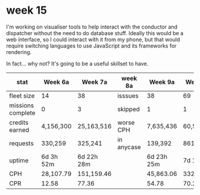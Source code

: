 
# week 15  

I'm working on visualiser tools to help interact with the conductor and dispatcher without the need to do database stuff.
Ideally this would be a web interface, so I could interact with it from my phone, but that would require switching languages to use JavaScript and its frameworks for rendering.

In fact... why not? It's going to be a useful skillset to have.





| stat             | Week 6a    | Week 7a    | week 8a   | Week 9a    |  Week 11a  | Week 12a    | Week 13a    |
| ---              | ---       | ---         | ---       | ---        | ---        | ---         | ---         |    
| fleet size       | 14        |38           | isssues   | 38         | 69         | 69          | 56          |
| missions complete| 0         |3            | skipped   | 1          | 1          | 1           | 0           |
| credits earned   | 4,156,300 |25,163,516   | worse CPH | 7,635,436  | 60,550,875 | 59,525,664  | 102,499,052 |
| requests         | 330,259   |325,241      | in anycase| 139,392    | 861,510    | 663,538     | 441,801     |
| uptime           | 6d 3h 52m |6d 22h 28m   |           | 6d 23h 25m | 7d 14h 9m  | 6d 9h 1m    | 4d 17h 39m  |
| CPH              | 28,107.79 |151,159.46   |           | 45,863.06  | 332,404.62 | 389,002     | 901,824.62  |
| CPR              | 12.58     |77.36        |           | 54.78      | 70.28      | 89.71       | 232.00      |

